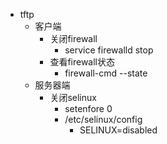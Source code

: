 - tftp
	- 客户端
		- 关闭firewall
			- service firewalld stop
		- 查看firewall状态
			- firewall-cmd --state
	- 服务器端
		- 关闭selinux
			- setenfore 0
			- /etc/selinux/config
				- SELINUX=disabled
